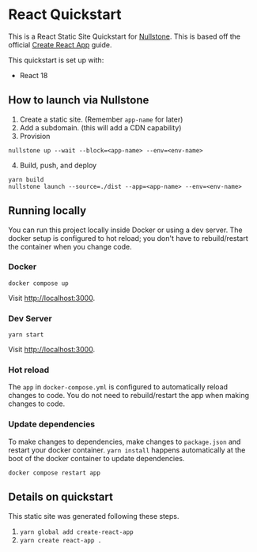 # React Quickstart

This is a React Static Site Quickstart for [Nullstone](https://nullstone.io).
This is based off the official [Create React App](https://github.com/facebook/create-react-app) guide.

This quickstart is set up with:
- React 18

## How to launch via Nullstone

1. Create a static site. (Remember `app-name` for later)
2. Add a subdomain. (this will add a CDN capability)
3. Provision
  ```shell
  nullstone up --wait --block=<app-name> --env=<env-name>
  ```
4. Build, push, and deploy
  ```shell
  yarn build
  nullstone launch --source=./dist --app=<app-name> --env=<env-name>
  ```

## Running locally

You can run this project locally inside Docker or using a dev server.
The docker setup is configured to hot reload; you don't have to rebuild/restart the container when you change code.

### Docker

```shell
docker compose up
```

Visit [http://localhost:3000](http://localhost:3000).

### Dev Server

```shell
yarn start
```

Visit [http://localhost:3000](http://localhost:3000).

### Hot reload

The `app` in `docker-compose.yml` is configured to automatically reload changes to code.
You do not need to rebuild/restart the app when making changes to code.

### Update dependencies

To make changes to dependencies, make changes to `package.json` and restart your docker container.
`yarn install` happens automatically at the boot of the docker container to update dependencies.

```shell
docker compose restart app
```

## Details on quickstart

This static site was generated following these steps.
1. `yarn global add create-react-app`
2. `yarn create react-app .`
